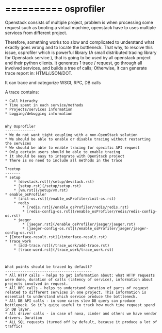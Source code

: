 ==========
osprofiler
==========
Openstack consists of multiple project, problem is when processing some request such as booting a virtual machine, openstack have to uses multiple services from different project. 

Therefore, something works too slow and complicated to understand what exactly goes wrong and to locate the bottleneck. That why, to resolve this issue, osprofiler which is powerful library (A small distributed tracing library for Openstack service
), that is going to be used by all openstack project and their python clients. It generates 1 trace / request, go through all involved services, and builds a tree of calls; Otherwise, It can generate trace report in: HTML/JSON/DOT.

It can trace and categorize WSGI, RPC, DB calls

A trace contains:
~~~~~~~~~~~~~~~~~
* Call hierachy
* Time spent in each service/methods
* Projects/services information
* Logging/debugging information


Why Osprofiler
--------------
* We do not want tight coupling with a non-OpenStack solution
* We should be able to enable or disable tracing without restarting the services
* We should be able to enable tracing for specific API request
* Only certain users should be able to enable tracing
* It should be easy to integrate with OpenStack project
* There is no need to include all methods in the trace

Treetop
-------
* setup
    * [devstack.rst](/setup/devstack.rst)
    * [setup.rst](/setup/setup.rst)
    * [vm.rst](/setup/vm.rst) 
* enable_osProfiler
    * [init-os.rst](/enable_osProfiler/init-os.rst)
    * redis
        * [redis.rst](/enable_osProfiler/redis/redis.rst)
        * [redis-config-os.rst](/enable_osProfiler/redis/redis-config-os.rst)
    * jaeger
        * [jaeger.rst](/enable_osProfiler/jaeger/jaeger.rst)
        * [jaeger-config-os.rst](/enable_osProfiler/jaeger/jaeger-config-os.rst)
* [Interface-result.rst](/interface-result.rst)
* Trace_work
    * [add-trace.rst](/trace_work/add-trace.rst)
    * [trace-word.rst](/trace_work/trace_work.rst)
    


What points should be traced by default?
----------------------------------------
* All HTTP calls - helps to get information about: what HTTP requests were done, duration of calls (latency of service), information about projects involved in request.
* All RPC calls - helps to understand duration of parts of request related to different services in one project. This information is essential to understand which service produce the bottleneck.
* All DB API calls - in some cases slow DB query can produce bottleneck. So it’s quite useful to track how much time request spend in DB layer.
* All driver calls - in case of nova, cinder and others we have vendor drivers. Duration
* ALL SQL requests (turned off by default, because it produce a lot of traffic)